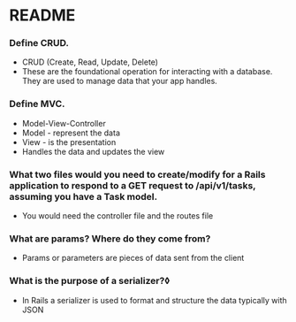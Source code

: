 # README

### Define CRUD.
- CRUD (Create, Read, Update, Delete)
- These are the foundational operation for interacting with a database. They are used to manage data that your app handles.

### Define MVC.
- Model-View-Controller
- Model - represent the data
- View - is the presentation
- Handles the data and updates the view

### What two files would you need to create/modify for a Rails application to respond to a GET request to /api/v1/tasks, assuming you have a Task model.
- You would need the controller file and the routes file

### What are params? Where do they come from?
- Params or parameters are pieces of data sent from the client


### What is the purpose of a serializer?◊
- In Rails a serializer is used to format and structure the data typically with JSON